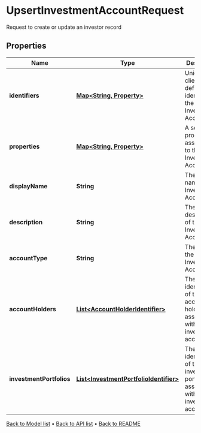 

# UpsertInvestmentAccountRequest

Request to create or update an investor record

## Properties

| Name | Type | Description | Notes |
|------------ | ------------- | ------------- | -------------|
|**identifiers** | [**Map&lt;String, Property&gt;**](Property.md) | Unique client-defined identifiers of the Investment Account. |  |
|**properties** | [**Map&lt;String, Property&gt;**](Property.md) | A set of properties associated to the Investment Account. |  [optional] |
|**displayName** | **String** | The display name of the Investment Account |  |
|**description** | **String** | The description of the Investment Account |  [optional] |
|**accountType** | **String** | The type of the of the Investment Account. |  |
|**accountHolders** | [**List&lt;AccountHolderIdentifier&gt;**](AccountHolderIdentifier.md) | The identification of the account holders associated with this investment account |  [optional] |
|**investmentPortfolios** | [**List&lt;InvestmentPortfolioIdentifier&gt;**](InvestmentPortfolioIdentifier.md) | The identification of the investment portfolios associated with this investment account |  [optional] |



[Back to Model list](../README.md#documentation-for-models) &#8226; [Back to API list](../README.md#documentation-for-api-endpoints) &#8226; [Back to README](../README.md)


